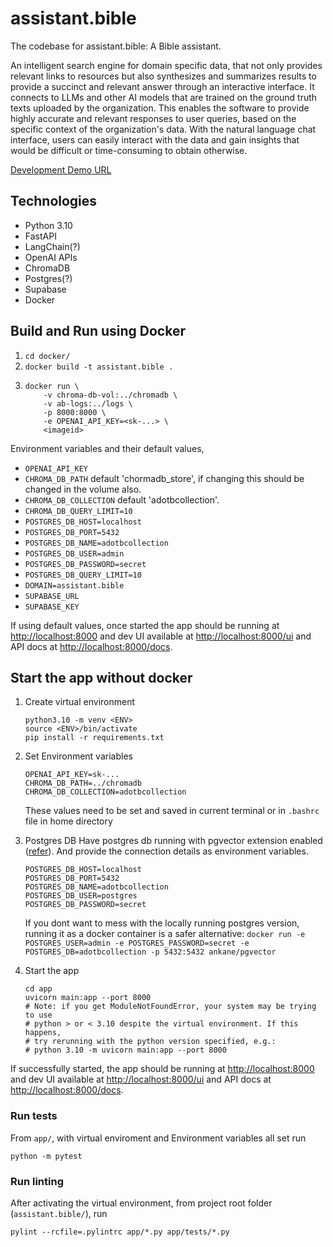 # assistant.bible
The codebase for assistant.bible: A Bible assistant.

An intelligent search engine for domain specific data, that not only provides relevant links to resources but also synthesizes and summarizes results to provide a succinct and relevant answer through an interactive interface. It connects to LLMs and other AI models that are trained on the ground truth texts uploaded by the organization. This enables the software to provide highly accurate and relevant responses to user queries, based on the specific context of the organization's data. With the natural language chat interface, users can easily interact with the data and gain insights that would be difficult or time-consuming to obtain otherwise.

[Development Demo URL](#)

## Technologies
* Python 3.10
* FastAPI
* LangChain(?)
* OpenAI APIs
* ChromaDB
* Postgres(?)
* Supabase
* Docker


## Build and Run using Docker

1. `cd docker/`
1. `docker build -t assistant.bible .`
1. 
	```
	docker run \
		-v chroma-db-vol:../chromadb \
		-v ab-logs:../logs \
		-p 8000:8000 \
		-e OPENAI_API_KEY=<sk-...> \
		<imageid>
	```

Environment variables and their default values, 
* `OPENAI_API_KEY`
* `CHROMA_DB_PATH` default 'chormadb_store', if changing this should be changed in the volume also.
* `CHROMA_DB_COLLECTION` default 'adotbcollection'.
* `CHROMA_DB_QUERY_LIMIT=10`
* `POSTGRES_DB_HOST=localhost`
* `POSTGRES_DB_PORT=5432`
* `POSTGRES_DB_NAME=adotbcollection`
* `POSTGRES_DB_USER=admin`
* `POSTGRES_DB_PASSWORD=secret`
* `POSTGRES_DB_QUERY_LIMIT=10`
* `DOMAIN=assistant.bible`
* `SUPABASE_URL`
* `SUPABASE_KEY`


If using default values, once started the app should be running at [http://localhost:8000](http://localhost:8000) and dev UI available at [http://localhost:8000/ui](http://localhost:8000/ui) and API docs at [http://localhost:8000/docs](http://localhost:8000/docs).

## Start the app without docker

1. Create virtual environment
	```
	python3.10 -m venv <ENV>
	source <ENV>/bin/activate
	pip install -r requirements.txt
	```
1. Set Environment variables
	```
	OPENAI_API_KEY=sk-...
	CHROMA_DB_PATH=../chromadb
	CHROMA_DB_COLLECTION=adotbcollection
	```
	These values need to be set and saved in current terminal or in `.bashrc` file in home directory
1. Postgres DB
	Have postgres db running with pgvector extension enabled ([refer](https://github.com/pgvector/pgvector)). And provide the connection details as environment variables.
	```
	POSTGRES_DB_HOST=localhost
	POSTGRES_DB_PORT=5432
	POSTGRES_DB_NAME=adotbcollection
	POSTGRES_DB_USER=postgres
	POSTGRES_DB_PASSWORD=secret
	```
	If you dont want to mess with the locally running postgres version, running it as a docker container is a safer alternative: 
	`docker run -e POSTGRES_USER=admin -e POSTGRES_PASSWORD=secret -e POSTGRES_DB=adotbcollection -p 5432:5432 ankane/pgvector`

1. Start the app
	```
	cd app
	uvicorn main:app --port 8000 
	# Note: if you get ModuleNotFoundError, your system may be trying to use 
	# python > or < 3.10 despite the virtual environment. If this happens,
	# try rerunning with the python version specified, e.g.: 
	# python 3.10 -m uvicorn main:app --port 8000 
	```
If successfully started, the app should be running at [http://localhost:8000](http://localhost:8000) and dev UI available at [http://localhost:8000/ui](http://localhost:8000/ui) and API docs at [http://localhost:8000/docs](http://localhost:8000/docs).

### Run tests

From `app/`, with virtual enviroment and Environment variables all set run

```
python -m pytest
```

### Run linting

After activating the virtual environment, from project root folder (`assistant.bible/`), run 

```
pylint --rcfile=.pylintrc app/*.py app/tests/*.py
```
